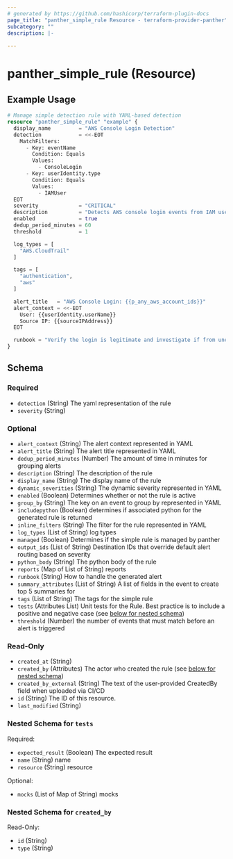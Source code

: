 ```yaml
---
# generated by https://github.com/hashicorp/terraform-plugin-docs
page_title: "panther_simple_rule Resource - terraform-provider-panther"
subcategory: ""
description: |-
  
---
```


# panther_simple_rule (Resource)



## Example Usage

```terraform
# Manage simple detection rule with YAML-based detection
resource "panther_simple_rule" "example" {
  display_name         = "AWS Console Login Detection"
  detection            = <<-EOT
    MatchFilters:
      - Key: eventName
        Condition: Equals
        Values:
          - ConsoleLogin
      - Key: userIdentity.type
        Condition: Equals
        Values:
          - IAMUser
  EOT
  severity             = "CRITICAL"
  description          = "Detects AWS console login events from IAM users"
  enabled              = true
  dedup_period_minutes = 60
  threshold            = 1

  log_types = [
    "AWS.CloudTrail"
  ]

  tags = [
    "authentication",
    "aws"
  ]

  alert_title   = "AWS Console Login: {{p_any_aws_account_ids}}"
  alert_context = <<-EOT
    User: {{userIdentity.userName}}
    Source IP: {{sourceIPAddress}}
  EOT

  runbook = "Verify the login is legitimate and investigate if from unexpected location"
}
```

<!-- schema generated by tfplugindocs -->
## Schema

### Required

- `detection` (String) The yaml representation of the rule
- `severity` (String)

### Optional

- `alert_context` (String) The alert context represented in YAML
- `alert_title` (String) The alert title represented in YAML
- `dedup_period_minutes` (Number) The amount of time in minutes for grouping alerts
- `description` (String) The description of the rule
- `display_name` (String) The display name of the rule
- `dynamic_severities` (String) The dynamic severity represented in YAML
- `enabled` (Boolean) Determines whether or not the rule is active
- `group_by` (String) The key on an event to group by represented in YAML
- `includepython` (Boolean) determines if associated python for the generated rule is returned
- `inline_filters` (String) The filter for the rule represented in YAML
- `log_types` (List of String) log types
- `managed` (Boolean) Determines if the simple rule is managed by panther
- `output_ids` (List of String) Destination IDs that override default alert routing based on severity
- `python_body` (String) The python body of the rule
- `reports` (Map of List of String) reports
- `runbook` (String) How to handle the generated alert
- `summary_attributes` (List of String) A list of fields in the event to create top 5 summaries for
- `tags` (List of String) The tags for the simple rule
- `tests` (Attributes List) Unit tests for the Rule. Best practice is to include a positive and negative case (see [below for nested schema](#nestedatt--tests))
- `threshold` (Number) the number of events that must match before an alert is triggered

### Read-Only

- `created_at` (String)
- `created_by` (Attributes) The actor who created the rule (see [below for nested schema](#nestedatt--created_by))
- `created_by_external` (String) The text of the user-provided CreatedBy field when uploaded via CI/CD
- `id` (String) The ID of this resource.
- `last_modified` (String)

<a id="nestedatt--tests"></a>
### Nested Schema for `tests`

Required:

- `expected_result` (Boolean) The expected result
- `name` (String) name
- `resource` (String) resource

Optional:

- `mocks` (List of Map of String) mocks


<a id="nestedatt--created_by"></a>
### Nested Schema for `created_by`

Read-Only:

- `id` (String)
- `type` (String)
